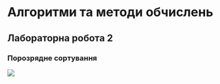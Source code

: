 # Алгоритми та методи обчислень
## Лабораторна робота 2
### Порозрядне сортування 


![](https://i.imgur.com/SC5z4m8.jpg)

